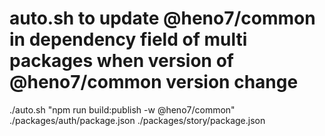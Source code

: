 # auto.sh to update @heno7/common in dependency field of multi packages when version of @heno7/common version change

./auto.sh "npm run build:publish -w @heno7/common" ./packages/auth/package.json ./packages/story/package.json
